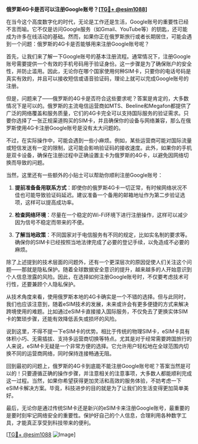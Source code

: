 **俄罗斯4G卡是否可以注册Google账号？[[TG💪+ @esim1088](https://t.me/s/esim1088)]**

在当今这个高度数字化的时代，无论是工作还是生活，Google账号的重要性已经不言而喻。它不仅是访问Google服务（如Gmail、YouTube等）的钥匙，还可能成为许多在线活动的基础。然而，如果你正在俄罗斯旅行或者长期居住，可能会遇到一个问题：俄罗斯的4G卡是否能够用来注册Google账号呢？

首先，让我们来了解一下Google账号的基本注册流程。通常情况下，注册Google账号需要提供一个有效的手机号码用于验证身份。这一步骤是为了确保账户的安全性，并防止滥用。因此，无论你在哪个国家使用何种SIM卡，只要你的电话号码是真实有效的，并且可以接收短信或语音验证码，理论上就可以完成Google账号的注册。

但是，问题来了——俄罗斯的4G卡是否符合这些要求呢？答案是肯定的，大多数情况下是可以的。俄罗斯的主流电信运营商如MTS、Beeline和Megafon都提供了广泛的网络覆盖和服务质量，它们的4G卡完全可以支持国际服务的验证需求。只要你选择了一张正规渠道购买的SIM卡，并且确保你的设备与网络兼容，那么在俄罗斯使用4G卡注册Google账号是没有太大问题的。

不过，在实际操作中，可能会遇到一些小麻烦。例如，某些运营商可能对国际流量或短信发送有一定的限制，这可能会影响验证码的接收速度。此外，如果你的手机是双卡设备，确保在注册过程中正确设置主卡为俄罗斯的4G卡，以避免因网络切换而导致的问题。

当然，这里还有一些额外的小贴士可以帮助你顺利注册Google账号：

1. **提前准备备用联系方式**：即使你的俄罗斯4G卡一切正常，有时候网络状况不佳也可能导致验证码延迟。建议准备一个备用的邮箱地址作为第二步验证选项，这样可以提高成功率。
   
2. **检查网络环境**：尽量在一个稳定的Wi-Fi环境下进行注册操作，这样可以减少因为信号不稳定而带来的不便。
   
3. **了解当地政策**：不同国家对于电信服务有不同的规定，比如实名制的要求等。确保你的SIM卡已经按照当地法律完成了必要的登记手续，以免造成不必要的麻烦。

除了上述提到的技术层面的问题外，还有一个更深层次的原因促使人们关注这个问题——那就是隐私保护。随着全球数据安全意识的提升，越来越多的人开始意识到个人信息泄露的风险。因此，在选择如何注册Google账号时，不仅要考虑技术可行性，还要兼顾个人隐私保护。

从技术角度来看，使用俄罗斯本地的4G卡确实是一个不错的选择。但与此同时，我们也应该注意到，随着eSIM技术的发展，未来或许会有更多便捷的方式来解决跨境使用的难题。比如通过eSIM卡直接接入国际服务，不仅免去了更换实体SIM卡的繁琐步骤，还能有效降低丢失或损坏的风险。

说到这里，不得不提一下eSIM卡的优势。相比于传统的物理SIM卡，eSIM卡具有体积小巧、无需插拔、支持多运营商切换等特点。尤其是对于经常需要跨国旅行的人来说，eSIM卡无疑是一个非常方便的选择。它允许用户轻松地在全球范围内切换不同的运营商网络，同时保持连接畅通无阻。

回到最初的问题上，俄罗斯的4G卡到底能不能注册Google账号呢？答案当然是可以的！只要遵循正确的操作步骤，并注意相关的注意事项，大多数人都能顺利完成这一过程。当然，如果你希望获得更加灵活和高效的服务体验，不妨考虑一下eSIM卡解决方案。毕竟，科技进步的目的就是为了让我们的生活变得更加简单美好。

最后，无论你是通过传统SIM卡还是新兴的eSIM卡来注册Google账号，最重要的是要时刻牢记网络安全的重要性。保护好自己的个人信息，合理利用各种数字工具，才能真正享受到科技带来的便利。

[[TG💪+ @esim1088](https://t.me/s/esim1088) ![Image](https://i.postimg.cc/4NQfJmqS/Snipaste-2025-05-13-00-14-12.png)]